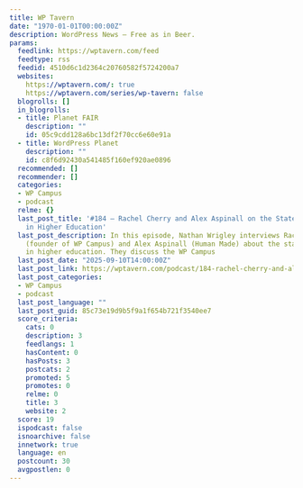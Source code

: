 ```yaml
---
title: WP Tavern
date: "1970-01-01T00:00:00Z"
description: WordPress News — Free as in Beer.
params:
  feedlink: https://wptavern.com/feed
  feedtype: rss
  feedid: 4510d6c1d2364c20760582f5724200a7
  websites:
    https://wptavern.com/: true
    https://wptavern.com/series/wp-tavern: false
  blogrolls: []
  in_blogrolls:
  - title: Planet FAIR
    description: ""
    id: 05c9cdd128a6bc13df2f70cc6e60e91a
  - title: WordPress Planet
    description: ""
    id: c8f6d92430a541485f160ef920ae0896
  recommended: []
  recommender: []
  categories:
  - WP Campus
  - podcast
  relme: {}
  last_post_title: '#184 – Rachel Cherry and Alex Aspinall on the State of WordPress
    in Higher Education'
  last_post_description: In this episode, Nathan Wrigley interviews Rachel Cherry
    (founder of WP Campus) and Alex Aspinall (Human Made) about the state of WordPress
    in higher education. They discuss the WP Campus
  last_post_date: "2025-09-10T14:00:00Z"
  last_post_link: https://wptavern.com/podcast/184-rachel-cherry-and-alex-aspinall-on-the-state-of-wordpress-in-higher-education
  last_post_categories:
  - WP Campus
  - podcast
  last_post_language: ""
  last_post_guid: 85c73e19d9b5f9a1f654b721f3540ee7
  score_criteria:
    cats: 0
    description: 3
    feedlangs: 1
    hasContent: 0
    hasPosts: 3
    postcats: 2
    promoted: 5
    promotes: 0
    relme: 0
    title: 3
    website: 2
  score: 19
  ispodcast: false
  isnoarchive: false
  innetwork: true
  language: en
  postcount: 30
  avgpostlen: 0
---
```

